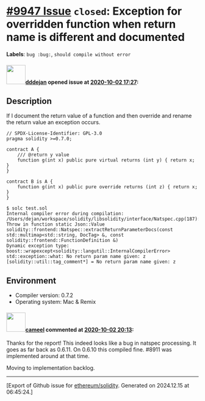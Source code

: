 # [\#9947 Issue](https://github.com/ethereum/solidity/issues/9947) `closed`: Exception for overridden function when return name is different and documented
**Labels**: `bug :bug:`, `should compile without error`


#### <img src="https://avatars.githubusercontent.com/u/1482564?u=539d1592b88943f77df13809d6172ad7fa6a06b3&v=4" width="50">[dddejan](https://github.com/dddejan) opened issue at [2020-10-02 17:27](https://github.com/ethereum/solidity/issues/9947):

## Description

If I document the return value of a function and then override and rename the return value an exception occurs.

```solidity 
// SPDX-License-Identifier: GPL-3.0
pragma solidity >=0.7.0;

contract A {
    /// @return y value
    function g(int x) public pure virtual returns (int y) { return x; }
}

contract B is A {
    function g(int x) public pure override returns (int z) { return x; }
}
```

```console
$ solc test.sol 
Internal compiler error during compilation:
/Users/dejan/workspace/solidity/libsolidity/interface/Natspec.cpp(187): Throw in function static Json::Value solidity::frontend::Natspec::extractReturnParameterDocs(const std::multimap<std::string, DocTag> &, const solidity::frontend::FunctionDefinition &)
Dynamic exception type: boost::wrapexcept<solidity::langutil::InternalCompilerError>
std::exception::what: No return param name given: z
[solidity::util::tag_comment*] = No return param name given: z
```

## Environment

- Compiler version: 0.7.2
- Operating system: Mac & Remix



#### <img src="https://avatars.githubusercontent.com/u/137030?v=4" width="50">[cameel](https://github.com/cameel) commented at [2020-10-02 20:13](https://github.com/ethereum/solidity/issues/9947#issuecomment-702936975):

Thanks for the report! This indeed looks like a bug in natspec processing. It goes as far back as 0.6.11. On 0.6.10 this compiled fine. #8911 was implemented around at that time.

Moving to implementation backlog.


-------------------------------------------------------------------------------



[Export of Github issue for [ethereum/solidity](https://github.com/ethereum/solidity). Generated on 2024.12.15 at 06:45:24.]
